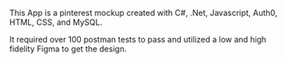 This App is a pinterest mockup created with C#, .Net, Javascript, Auth0, HTML, CSS, and MySQL.

It required over 100 postman tests to pass and utilized a low and high fidelity Figma to get the design.
